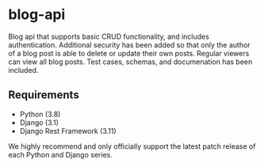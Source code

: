 # blog-api
Blog api that supports basic CRUD functionality, and includes authentication. Additional security has been added so that only the author of a blog post is able to delete or update their own posts. Regular viewers can view all blog posts. Test cases, schemas, and documenation has been included.

## Requirements
* Python (3.8)
* Django (3.1)
* Django Rest Framework (3.11)

We highly recommend and only officially support the latest patch release of each Python and Django series.